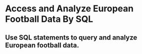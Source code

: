 # Access and Analyze European Football Data By SQL
## Use SQL statements to query and analyze European football data.
